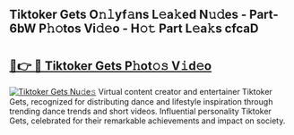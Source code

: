 ## Tiktoker Gets O𝚗𝚕yf𝚊ns L𝚎a𝚔ed N𝚞𝚍es - Part-6bW P𝚑𝚘tos Vi𝚍𝚎o - H𝚘𝚝 Part L𝚎a𝚔s cfcaD

# <h2><a href="http://kf7yrgd.oniu.top/?m=Tiktoker+Gets">🔗👉 🔴 Tiktoker Gets P𝚑ot𝚘𝚜 V𝚒d𝚎o</a></h2>

[![Tiktoker Gets Nu𝚍e𝚜](https://i.imgur.com/0qMVB7G.gif)](http://kf7yrgd.oniu.top/?m=Tiktoker+Gets)
Virtual content creator and entertainer Tiktoker Gets, recognized for distributing dance and lifestyle inspiration through trending dance trends and short videos. Influential personality Tiktoker Gets, celebrated for their remarkable achievements and impact on society.  

